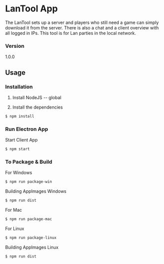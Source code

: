 # LanTool App

The LanTool sets up a server and players who still need a game can simply download it from the server. There is also a chat and a client overview with all logged in IPs. This tool is for Lan parties in the local network.

### Version
1.0.0

## Usage

### Installation

1. Install NodeJS -- global

2. Install the dependencies 
 
```sh
$ npm install
```

### Run Electron App

Start Client App

```sh
$ npm start
```

### To Package & Build

For Windows

```sh
$ npm run package-win
```
Building AppImages Windows 

```sh
$ npm run dist
```

For Mac

```sh
$ npm run package-mac
```

For Linux

```sh
$ npm run package-linux
```

Building AppImages Linux

```sh
$ npm run dist
```
